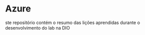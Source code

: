 # Azure
ste repositório contém o resumo das lições aprendidas durante o desenvolvimento do lab na DIO
